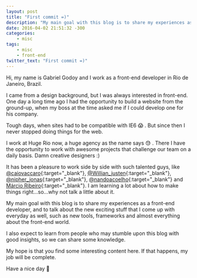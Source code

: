 ```yaml
---
layout: post
title: "First commit =)"
description: "My main goal with this blog is to share my experiences as a front-end developer, and to talk about the new exciting stuff that I come up with everyday as well, such as new tools, frameworks and almost everything about the front-end world."
date: 2016-04-02 21:51:32 -300
categories:
    - misc
tags:
    - misc
    - front-end
twitter_text: "First commit =)"
---
```

Hi, my name is Gabriel Godoy and I work as a front-end developer in Rio de Janeiro, Brazil.

I came from a design background, but I was always interested in front-end. One day a long time ago I had the opportunity to build a website from the ground-up, when my boss at the time asked me if I could develop one for his company.

Tough days, when sites had to be compatible with IE6 😱 . But since then I never stopped doing things for the web.

I work at Huge Rio now, a huge agency as the name says 😓 . There I have the opportunity to work with awesome projects that challenge our team on a daily basis. Damn creative designers :)

It has been a pleasure to work side by side with such talented guys, like [@caiovaccaro](https://twitter.com/caiovaccaro){:target="_blank"}, [@Willian_justen](http://willianjusten.com.br/){:target="_blank"}, [@nipher_jonas](http://nipher.io/){:target="_blank"}, [@nandoacoelho](http://twitter.com/nandoacoelho){:target="_blank"} and [Márcio Ribeiro](http://shiz.co/){:target="_blank"}. I am learning a lot about how to make things right...so...why not talk a little about it.

My main goal with this blog is to share my experiences as a front-end developer, and to talk about the new exciting stuff that I come up with everyday as well, such as new tools, frameworks and almost everything about the front-end world.

I also expect to learn from people who may stumble upon this blog with good insights, so we can share some knowledge.

My hope is that you find some interesting content here. If that happens, my job will be complete.

Have a nice day 🙌
